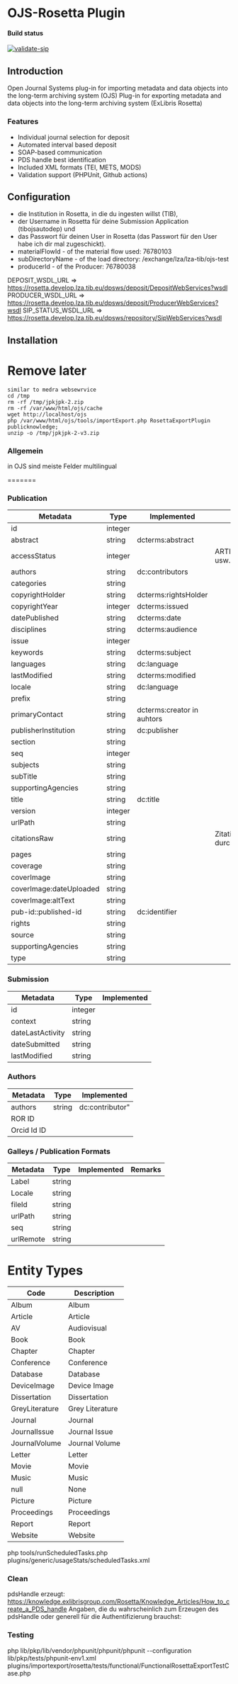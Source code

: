 # OJS-Rosetta Plugin

#### Build status
[![validate-sip](https://github.com/withanage/rosetta/actions/workflows/validate-sip.yml/badge.svg)](https://github.com/withanage/rosetta/actions/workflows/validate-sip.yml)

## Introduction

Open Journal Systems plug-in for importing metadata and data objects into the long-term archiving system (OJS) Plug-in for exporting metadata and data objects into the long-term archiving system (ExLibris Rosetta)

### Features

- Individual journal selection for deposit
- Automated interval based deposit
- SOAP-based communication
- PDS  handle best identification
- Included XML formats (TEI, METS, MODS)
- Validation support (PHPUnit, Github actions)




## Configuration

- die Institution in Rosetta, in die du ingesten willst (TIB),
- der Username in Rosetta für deine Submission Application (tibojsautodep) und
- das Passwort für deinen User in Rosetta (das Passwort für den User habe ich dir mal zugeschickt).
- materialFlowId - of the material flow used: 76780103
- subDirectoryName - of the load directory: /exchange/lza/lza-tib/ojs-test
- producerId - of the Producer: 76780038

DEPOSIT_WSDL_URL => https://rosetta.develop.lza.tib.eu/dpsws/deposit/DepositWebServices?wsdl
PRODUCER_WSDL_URL => https://rosetta.develop.lza.tib.eu/dpsws/deposit/ProducerWebServices?wsdl
SIP_STATUS_WSDL_URL => https://rosetta.develop.lza.tib.eu/dpsws/repository/SipWebServices?wsdl

## Installation

# Remove later

```
similar to medra websewrvice
cd /tmp
rm -rf /tmp/jpkjpk-2.zip
rm -rf /var/www/html/ojs/cache
wget http://localhost/ojs
php /var/www/html/ojs/tools/importExport.php RosettaExportPlugin publicknowledge;
unzip -o /tmp/jpkjpk-2-v3.zip
```

### Allgemein

in OJS sind meiste Felder multilingual

=======

### Publication

| Metadata | Type | Implemented | Remarks|
| ---- | ---- | ---- | ---- |
|id | integer | |
| abstract |string | dcterms:abstract|
| accessStatus | integer |  | ARTICLE_ACCESS_OPEN usw. |
| authors |string | dc:contributors|
| categories| string | |
| copyrightHolder |string |dcterms:rightsHolder |
| copyrightYear| integer | dcterms:issued |
| datePublished |string | dcterms:date |
| disciplines |string | dcterms:audience |
|issue | integer |  |
| keywords|string | dcterms:subject|
| languages |string |dc:language |
|lastModified |string | dcterms:modified|
| locale |string | dc:language |
| prefix |string | |
| primaryContact|string | dcterms:creator in auhtors |
| publisherInstitution|string | dc:publisher |
| section |string | |
| seq| integer | |
| subjects |string | |
| subTitle |string | |
| supportingAgencies |string | |
| title |string | dc:title|
| version | integer | |
| urlPath |string | |
| citationsRaw |string |  | Zitationen getrennt durch  Line-breaks|
| pages |string | |
| coverage |string | |
| coverImage |string | |
| coverImage:dateUploaded |string | |
| coverImage:altText |string | |
| pub-id::published-id|string |dc:identifier |
| rights |string | |
| source |string | |
| supportingAgencies |string | |
| type |string | |

### Submission

| Metadata | Type | Implemented |
| ---- | ---- | ---- |
| id | integer| | |
|context | string| | |
|dateLastActivity | string | |
| dateSubmitted | string | |
| lastModified | string | | |

### Authors

| Metadata | Type | Implemented
| ---- | ---- | ---- |
| authors |string |dc:contributor" |
| ROR ID| | |
| Orcid Id ID| | |

### Galleys / Publication Formats

| Metadata | Type | Implemented | Remarks|
| ---- | ---- | ---- | ---- |
| Label | string | | |
| Locale |string | | |
| fileId |string | | |
| urlPath |string | | |
| seq |string | | |
| urlRemote |string | | |

# Entity Types

| Code|Description|
| --- | --- |
|Album|Album|
|Article|Article|
|AV|Audiovisual|
|Book|Book|
|Chapter|Chapter|
|Conference|Conference|
|Database|Database|
|DeviceImage|Device Image|
|Dissertation|Dissertation|
|GreyLiterature|Grey Literature|
|Journal|Journal|
|JournalIssue|Journal Issue|
|JournalVolume|Journal Volume|
|Letter|Letter|
|Movie|Movie|
|Music|Music|
|null|None|
|Picture|Picture|
|Proceedings|Proceedings|
|Report|Report|
|Website|Website|

php tools/runScheduledTasks.php plugins/generic/usageStats/scheduledTasks.xml

### Clean

pdsHandle erzeugt: https://knowledge.exlibrisgroup.com/Rosetta/Knowledge_Articles/How_to_create_a_PDS_handle
Angaben, die du wahrscheinlich zum Erzeugen des pdsHandle oder generell für die Authentifizierung brauchst:

### Testing

php lib/pkp/lib/vendor/phpunit/phpunit/phpunit --configuration lib/pkp/tests/phpunit-env1.xml
plugins/importexport/rosetta/tests/functional/FunctionalRosettaExportTestCase.php
